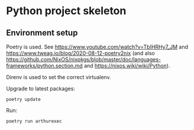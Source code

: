 # Python project skeleton

## Environment setup

Poetry is used. See https://www.youtube.com/watch?v=TbIHRHy7_JM and
https://www.tweag.io/blog/2020-08-12-poetry2nix (and also
https://github.com/NixOS/nixpkgs/blob/master/doc/languages-frameworks/python.section.md
and https://nixos.wiki/wiki/Python).

Direnv is used to set the correct virtualenv.

Upgrade to latest packages:

    poetry update

Run:

    poetry run arthurexec
